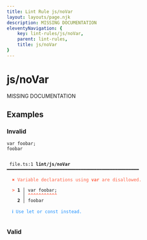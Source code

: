 ```yaml
---
title: Lint Rule js/noVar
layout: layouts/page.njk
description: MISSING DOCUMENTATION
eleventyNavigation: {
	key: lint-rules/js/noVar,
	parent: lint-rules,
	title: js/noVar
}
---
```


# js/noVar

MISSING DOCUMENTATION

<!-- EVERYTHING BELOW IS AUTOGENERATED. SEE SCRIPTS FOLDER FOR UPDATE SCRIPTS -->


## Examples
### Invalid
<pre class="language-text"><code class="language-text"><span class="token keyword">var</span> <span class="token variable">foobar</span><span class="token punctuation">;</span>
<span class="token variable">foobar</span></code></pre>
<pre class="language-text"><code class="language-text">
 <span style="text-decoration-style: dotted;">file.ts:1</span> <strong>lint/js/noVar</strong> ━━━━━━━━━━━━━━━━━━━━━━━━━━━━━━━━━━━━━━━━━━━━━━━━━━

  <strong><span style="color: Tomato;">✖ </span></strong><span style="color: Tomato;">Variable declarations using </span><span style="color: Tomato;"><strong>var</strong></span><span style="color: Tomato;"> are disallowed.</span>

  <strong><span style="color: Tomato;">&gt;</span></strong><strong> 1</strong><strong> │ </strong><span class="token keyword">var</span> <span class="token variable">foobar</span><span class="token punctuation">;</span>
     <strong> │ </strong><span style="color: Tomato;"><strong>^</strong></span><span style="color: Tomato;"><strong>^</strong></span><span style="color: Tomato;"><strong>^</strong></span><span style="color: Tomato;"><strong>^</strong></span><span style="color: Tomato;"><strong>^</strong></span><span style="color: Tomato;"><strong>^</strong></span><span style="color: Tomato;"><strong>^</strong></span><span style="color: Tomato;"><strong>^</strong></span><span style="color: Tomato;"><strong>^</strong></span><span style="color: Tomato;"><strong>^</strong></span><span style="color: Tomato;"><strong>^</strong></span>
  <strong>  2</strong><strong> │ </strong><span class="token variable">foobar</span>

  <strong><span style="color: DodgerBlue;">ℹ </span></strong><span style="color: DodgerBlue;">Use let or const instead.</span>

</code></pre>
### Valid
